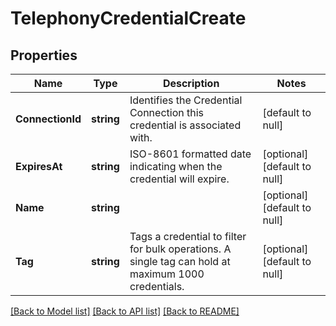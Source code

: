 # TelephonyCredentialCreate

## Properties
Name | Type | Description | Notes
------------ | ------------- | ------------- | -------------
**ConnectionId** | **string** | Identifies the Credential Connection this credential is associated with. | [default to null]
**ExpiresAt** | **string** | ISO-8601 formatted date indicating when the credential will expire. | [optional] [default to null]
**Name** | **string** |  | [optional] [default to null]
**Tag** | **string** | Tags a credential to filter for bulk operations. A single tag can hold at maximum 1000 credentials. | [optional] [default to null]

[[Back to Model list]](../README.md#documentation-for-models) [[Back to API list]](../README.md#documentation-for-api-endpoints) [[Back to README]](../README.md)

